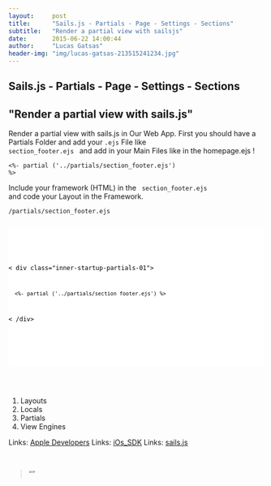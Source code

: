 ```yaml
---
layout:     post
title:      "Sails.js - Partials - Page - Settings - Sections"
subtitle:   "Render a partial view with sailsjs"
date:       2015-06-22 14:00:44
author:     "Lucas Gatsas"
header-img: "img/lucas-gatsas-213515241234.jpg"
---
```

<h2 class="section-heading">Sails.js - Partials - Page - Settings - Sections</h2>
<h2 class="section-heading">"Render a partial view with sails.js"</h2>


Render a partial view with sails.js in Our Web App. First you should have a Partials Folder and add your <code>.ejs</code>
File like <code> section_footer.ejs  </code>  and add in your Main Files like in the homepage.ejs ! 


<code><%- partial ('../partials/section_footer.ejs') %></code> 

Include your framework (HTML) in the  <code> section_footer.ejs  </code> and code your Layout in the Framework.




<code>/partials/section_footer.ejs</code> 


<div style="overflow:auto; height=200; width=100%;">
<pre style="color:black;background:white;"><pre>

<code>

< div class="inner-startup-partials-01">

      <%- partial ('../partials/section_footer.ejs') %>  

  < /div>

</code>

</pre></pre></div>



<br>

1. Layouts
2. Locals
3. Partials
4. View Engines


Links: <a href="" target="_blank">Apple Developers</a>
Links: <a href="" target="_blank">iOs_SDK</a>
Links: <a href="http://sailsjs.org/#!/documentation/concepts" target="_blank">sails.js</a>



<br>
<blockquote>
“” 
</blockquote>

